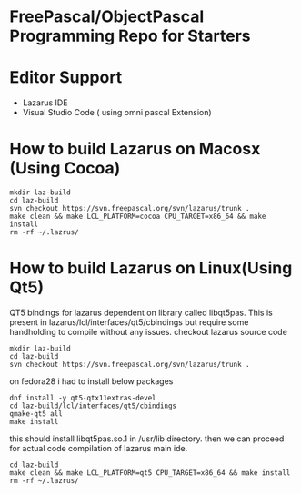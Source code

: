 # FreePascal/ObjectPascal Programming Repo for Starters 

# Editor Support
  * Lazarus IDE
  * Visual Studio Code ( using omni pascal Extension)


# How to build Lazarus on Macosx (Using Cocoa)

```
mkdir laz-build 
cd laz-build
svn checkout https://svn.freepascal.org/svn/lazarus/trunk .
make clean && make LCL_PLATFORM=cocoa CPU_TARGET=x86_64 && make install
rm -rf ~/.lazrus/
```

# How to build Lazarus on Linux(Using Qt5)

QT5 bindings for lazarus dependent on library called libqt5pas. This is present in lazarus/lcl/interfaces/qt5/cbindings
but require some handholding to compile without any issues.
checkout lazarus source code
```
mkdir laz-build 
cd laz-build
svn checkout https://svn.freepascal.org/svn/lazarus/trunk .
```

on fedora28 i had to install below packages
```
dnf install -y qt5-qtx11extras-devel
cd laz-build/lcl/interfaces/qt5/cbindings
qmake-qt5 all
make install
```
this should install libqt5pas.so.1 in /usr/lib directory. then we can proceed for actual code compilation of lazarus main ide.

```
cd laz-build
make clean && make LCL_PLATFORM=qt5 CPU_TARGET=x86_64 && make install
rm -rf ~/.lazrus/
```

